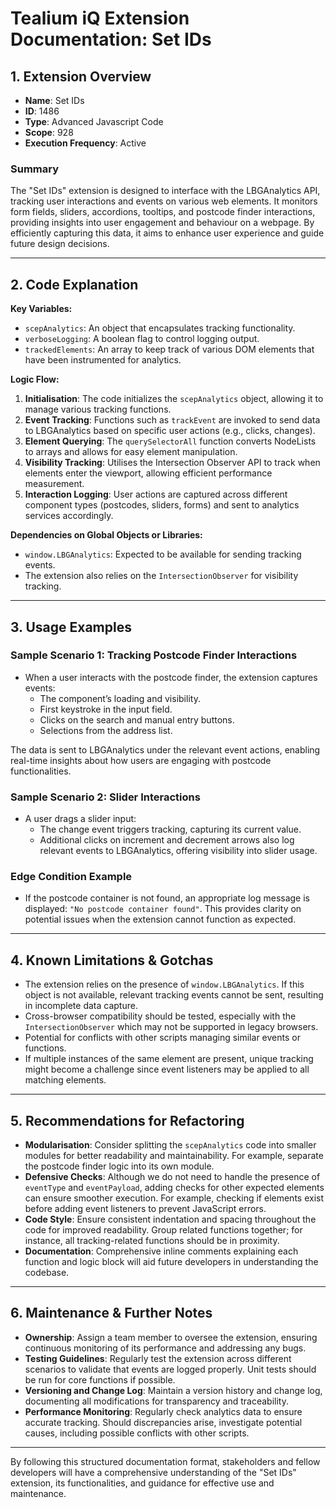 # Tealium iQ Extension Documentation: Set IDs

## 1. Extension Overview

- **Name**: Set IDs
- **ID**: 1486
- **Type**: Advanced Javascript Code
- **Scope**: 928
- **Execution Frequency**: Active

### Summary
The "Set IDs" extension is designed to interface with the LBGAnalytics API, tracking user interactions and events on various web elements. It monitors form fields, sliders, accordions, tooltips, and postcode finder interactions, providing insights into user engagement and behaviour on a webpage. By efficiently capturing this data, it aims to enhance user experience and guide future design decisions.

---

## 2. Code Explanation

**Key Variables:**
- `scepAnalytics`: An object that encapsulates tracking functionality.
- `verboseLogging`: A boolean flag to control logging output.
- `trackedElements`: An array to keep track of various DOM elements that have been instrumented for analytics.

**Logic Flow:**
1. **Initialisation**: The code initializes the `scepAnalytics` object, allowing it to manage various tracking functions.
2. **Event Tracking**: Functions such as `trackEvent` are invoked to send data to LBGAnalytics based on specific user actions (e.g., clicks, changes).
3. **Element Querying**: The `querySelectorAll` function converts NodeLists to arrays and allows for easy element manipulation.
4. **Visibility Tracking**: Utilises the Intersection Observer API to track when elements enter the viewport, allowing efficient performance measurement.
5. **Interaction Logging**: User actions are captured across different component types (postcodes, sliders, forms) and sent to analytics services accordingly.

**Dependencies on Global Objects or Libraries:**
- `window.LBGAnalytics`: Expected to be available for sending tracking events.
- The extension also relies on the `IntersectionObserver` for visibility tracking.

---

## 3. Usage Examples

### Sample Scenario 1: Tracking Postcode Finder Interactions
- When a user interacts with the postcode finder, the extension captures events:
  - The component’s loading and visibility.
  - First keystroke in the input field.
  - Clicks on the search and manual entry buttons.
  - Selections from the address list.
  
The data is sent to LBGAnalytics under the relevant event actions, enabling real-time insights about how users are engaging with postcode functionalities.

### Sample Scenario 2: Slider Interactions
- A user drags a slider input:
  - The change event triggers tracking, capturing its current value.
  - Additional clicks on increment and decrement arrows also log relevant events to LBGAnalytics, offering visibility into slider usage.

### Edge Condition Example
- If the postcode container is not found, an appropriate log message is displayed: `"No postcode container found"`. This provides clarity on potential issues when the extension cannot function as expected.

---

## 4. Known Limitations & Gotchas

- The extension relies on the presence of `window.LBGAnalytics`. If this object is not available, relevant tracking events cannot be sent, resulting in incomplete data capture.
- Cross-browser compatibility should be tested, especially with the `IntersectionObserver` which may not be supported in legacy browsers.
- Potential for conflicts with other scripts managing similar events or functions.
- If multiple instances of the same element are present, unique tracking might become a challenge since event listeners may be applied to all matching elements.

---

## 5. Recommendations for Refactoring

- **Modularisation**: Consider splitting the `scepAnalytics` code into smaller modules for better readability and maintainability. For example, separate the postcode finder logic into its own module.
- **Defensive Checks**: Although we do not need to handle the presence of `eventType` and `eventPayload`, adding checks for other expected elements can ensure smoother execution. For example, checking if elements exist before adding event listeners to prevent JavaScript errors.
- **Code Style**: Ensure consistent indentation and spacing throughout the code for improved readability. Group related functions together; for instance, all tracking-related functions should be in proximity.
- **Documentation**: Comprehensive inline comments explaining each function and logic block will aid future developers in understanding the codebase.
  
---

## 6. Maintenance & Further Notes

- **Ownership**: Assign a team member to oversee the extension, ensuring continuous monitoring of its performance and addressing any bugs.
- **Testing Guidelines**: Regularly test the extension across different scenarios to validate that events are logged properly. Unit tests should be run for core functions if possible.
- **Versioning and Change Log**: Maintain a version history and change log, documenting all modifications for transparency and traceability.
- **Performance Monitoring**: Regularly check analytics data to ensure accurate tracking. Should discrepancies arise, investigate potential causes, including possible conflicts with other scripts.

---

By following this structured documentation format, stakeholders and fellow developers will have a comprehensive understanding of the "Set IDs" extension, its functionalities, and guidance for effective use and maintenance.